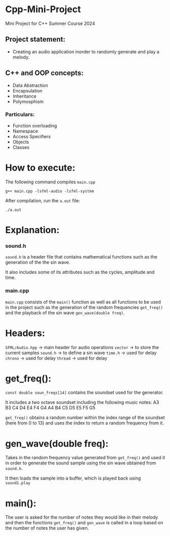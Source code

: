 # Cpp-Mini-Project
Mini Project for C++ Summer Course 2024

## Project statement: 
- Creating an audio application inorder to randomly generate and play a melody.

## C++ and OOP concepts:
- Data Abstraction
- Encapsulation
- Inheritance
- Polymosphism

### Particulars:
- Function overloading
- Namespace
- Access Specifiers
- Objects
- Classes

# How to execute:

The following command compiles ```main.cpp```
```
g++ main.cpp -lsfml-audio -lsfml-system
```
After compilation, run the ```a.out``` file:
```
./a.out
```

# Explanation:

### sound.h

```sound.h``` is a header file that contains mathematical functions such as the generation of the the sin wave.

It also includes some of its attributes such as the cycles, amplitude and time.

### main.cpp

```main.cpp``` consists of the ```main()``` function as well as all functions to be used in the project such as the generation of the random frequencies ```get_freq()``` and the playback of the sin wave ```gen_wave(double freq)```.

# Headers:

```SFML/Audio.hpp```	-> main header for audio operations
```vector```		-> to store the current samples
```sound.h```		-> to define a sin wave
```time.h```		-> used for delay
```chrono```		-> used for delay
```thread```		-> used for delay

# get_freq():

```const double soun_freqs[14]``` contains the soundset used for the generator.

It includes a two octave soundset including the following music notes:
A3 B3 C4 D4 E4 F4 G4 A4 B4 C5 D5 E5 F5 G5

```get_freq()``` obtains a random number within the index range of the soundset (here from 0 to 13) and uses the index to return a random frequency from it.

# gen_wave(double freq):

Takes in the random frequency value generated from ```get_freq()``` and used it in order to generate the sound sample using the sin wave obtained from ```sound.h```.

It then loads the sample into a buffer, which is played back using ```sound1.play```

# main():

The user is asked for the number of notes they would like in their melody and then the functions ```get_freq()``` and ```gen_wave``` is called in a loop based on the number of notes the user has given.
